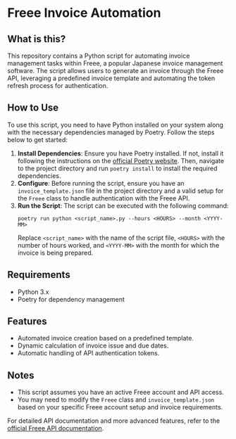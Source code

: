 # Freee Invoice Automation

## What is this?
This repository contains a Python script for automating invoice management tasks within Freee, a popular Japanese invoice management software. The script allows users to generate an invoice through the Freee API, leveraging a predefined invoice template and automating the token refresh process for authentication.

## How to Use
To use this script, you need to have Python installed on your system along with the necessary dependencies managed by Poetry. Follow the steps below to get started:

1. **Install Dependencies**: Ensure you have Poetry installed. If not, install it following the instructions on the [official Poetry website](https://python-poetry.org/docs/). Then, navigate to the project directory and run `poetry install` to install the required dependencies.
2. **Configure**: Before running the script, ensure you have an `invoice_template.json` file in the project directory and a valid setup for the `Freee` class to handle authentication with the Freee API.
3. **Run the Script**: The script can be executed with the following command:
    ```
    poetry run python <script_name>.py --hours <HOURS> --month <YYYY-MM>
    ```
   Replace `<script_name>` with the name of the script file, `<HOURS>` with the number of hours worked, and `<YYYY-MM>` with the month for which the invoice is being prepared.

## Requirements
- Python 3.x
- Poetry for dependency management

## Features
- Automated invoice creation based on a predefined template.
- Dynamic calculation of invoice issue and due dates.
- Automatic handling of API authentication tokens.

## Notes
- This script assumes you have an active Freee account and API access.
- You may need to modify the `Freee` class and `invoice_template.json` based on your specific Freee account setup and invoice requirements.

For detailed API documentation and more advanced features, refer to the [official Freee API documentation](https://developer.freee.co.jp/docs/accounting).

